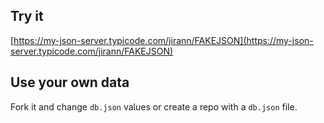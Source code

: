 ## Try it

[https://my-json-server.typicode.com/jirann/FAKEJSON](https://my-json-server.typicode.com/jirann/FAKEJSON)

## Use your own data

Fork it and change `db.json` values or create a repo with a `db.json` file.
